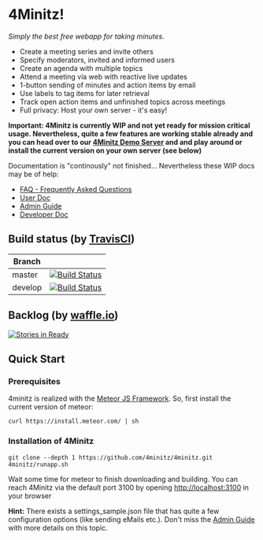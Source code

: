 # 4Minitz!

*Simply the best free webapp for taking minutes.*

* Create a meeting series and invite others
* Specify moderators, invited and informed users
* Create an agenda with multiple topics
* Attend a meeting via web with reactive live updates
* 1-button sending of minutes and action items by email 
* Use labels to tag items for later retrieval
* Track open action items and unfinished topics across meetings
* Full privacy: Host your own server - it's easy!

**Important: 4Minitz is currently WIP and not yet ready for mission critical usage. 
Nevertheless, quite a few features are working stable already and you can head over to our
[4Minitz Demo Server](https://www.4minitz.de) and and play around or install the current 
version on your own server (see below)** 

Documentation is "continously" not finished... Nevertheless these WIP docs may be of help:

* [FAQ - Frequently Asked Questions](doc/faq.md)
* [User Doc](doc/user/usermanual.md)
* [Admin Guide](doc/admin/adminguide.md)
* [Developer Doc](doc/developer/developermanual.md)

## Build status (by [TravisCI](https://travis-ci.org))
|Branch|  |
|---|---|
|master|[![Build Status](https://travis-ci.org/4minitz/4minitz.svg?branch=master)](https://travis-ci.org/4minitz/4minitz)|
|develop|[![Build Status](https://travis-ci.org/4minitz/4minitz.svg?branch=develop)](https://travis-ci.org/4minitz/4minitz)|

## Backlog (by [waffle.io](https://www.waffle.io))
[![Stories in Ready](https://badge.waffle.io/4minitz/4minitz.svg?label=ready&title=Ready)](http://waffle.io/4minitz/4minitz) 


## Quick Start
### Prerequisites
4minitz is realized with the [Meteor JS Framework](http://www.meteor.com). So, first install the current version of meteor:

    curl https://install.meteor.com/ | sh

### Installation of 4Minitz    

    git clone --depth 1 https://github.com/4minitz/4minitz.git
    4minitz/runapp.sh

Wait some time for meteor to finish downloading and building. 
You can reach 4Minitz via the default port 3100 by opening [http://localhost:3100](http://localhost:3100) in your browser

**Hint:** There exists a settings_sample.json file that has quite a few configuration options
(like sending eMails etc.). Don't miss the [Admin Guide](doc/admin/adminguide.md) with more details
 on this topic.
 